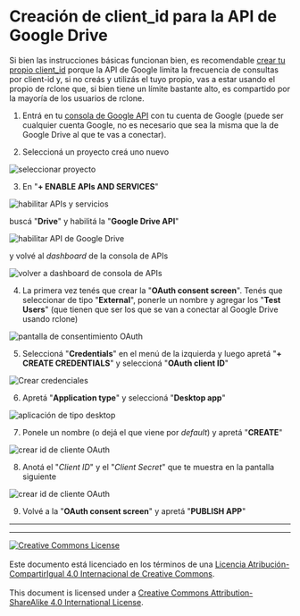 # Creación de client_id para la API de Google Drive


Si bien las instrucciones básicas funcionan bien, es recomendable [crear tu propio client_id](https://rclone.org/drive/#making-your-own-client-id) porque la API de Google limita la frecuencia de consultas por client-id y, si no creás y utilizás el tuyo propio, vas a estar usando el propio de rclone que, si bien tiene un límite bastante alto, es compartido por la mayoría de los usuarios de rclone.

1. Entrá en tu [consola de Google API](https://console.developers.google.com/) con tu cuenta de Google (puede ser cualquier cuenta Google, no es necesario que sea la misma que la de Google Drive al que te vas a conectar).

2. Seleccioná un proyecto creá uno nuevo

![seleccionar proyecto](google-client-id-00.png)

3. En "**+ ENABLE APIs AND SERVICES**" 

![habilitar APIs y servicios](google-client-id-01.png)

buscá "**Drive**" y habilitá la "**Google Drive API**"

![habilitar API de Google Drive](google-client-id-02.png)

y volvé al _dashboard_ de la consola de APIs

![volver a dashboard de consola de APIs](google-client-id-03.png)

4. La primera vez tenés que crear la "**OAuth consent screen**". Tenés que seleccionar de tipo "**External**", ponerle un nombre y agregar los "**Test Users**" (que tienen que ser los que se van a conectar al Google Drive usando rclone)

![pantalla de consentimiento OAuth](google-client-id-04.png)

5. Seleccioná "**Credentials**" en el menú de la izquierda y luego apretá "**+ CREATE CREDENTIALS**" y seleccioná "**OAuth client ID**"

![Crear credenciales](google-client-id-05.png)

6. Apretá "**Application type**" y seleccioná "**Desktop app**"

![aplicación de tipo desktop](google-client-id-06.png)

7. Ponele un nombre (o dejá el que viene por _default_) y apretá "**CREATE**"

![crear id de cliente OAuth](google-client-id-07.png)

8. Anotá el "_Client ID_" y el "_Client Secret_" que te muestra en la pantalla siguiente

![crear id de cliente OAuth](google-client-id-08.png)

9. Volvé a la "**OAuth consent screen**" y apretá "**PUBLISH APP**"

___
<!-- LICENSE -->
___
<a rel="licencia" href="http://creativecommons.org/licenses/by-sa/4.0/deed.es">
<img alt="Creative Commons License" style="border-width:0"
src="https://i.creativecommons.org/l/by-sa/4.0/88x31.png" /></a>
<br /><br />
Este documento está licenciado en los términos de una <a rel="licencia"
href="http://creativecommons.org/licenses/by-sa/4.0/deed.es">
Licencia Atribución-CompartirIgual 4.0 Internacional de Creative Commons</a>.
<br /><br />
This document is licensed under a <a rel="license" 
href="http://creativecommons.org/licenses/by-sa/4.0/deed.en">
Creative Commons Attribution-ShareAlike 4.0 International License</a>.
<!-- END --> 
